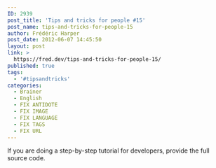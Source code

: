 ```yaml
---
ID: 2939
post_title: 'Tips and tricks for people #15'
post_name: tips-and-tricks-for-people-15
author: Frédéric Harper
post_date: 2012-06-07 14:45:50
layout: post
link: >
  https://fred.dev/tips-and-tricks-for-people-15/
published: true
tags:
  - '#tipsandtricks'
categories:
  - Brainer
  - English
  - FIX ANTIDOTE
  - FIX IMAGE
  - FIX LANGUAGE
  - FIX TAGS
  - FIX URL
---
```

If you are doing a step-by-step tutorial for developers, provide the full source code.